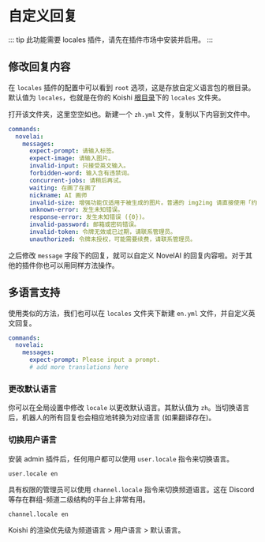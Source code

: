 # 自定义回复

::: tip
此功能需要 locales 插件，请先在插件市场中安装并启用。
:::

## 修改回复内容

在 `locales` 插件的配置中可以看到 `root` 选项，这是存放自定义语言包的根目录。默认值为 `locales`，也就是在你的 Koishi [根目录](./config-file.md#根目录位置)下的 `locales` 文件夹。

打开该文件夹，这里空空如也。新建一个 `zh.yml` 文件，复制以下内容到文件中。

```yaml
commands:
  novelai:
    messages:
      expect-prompt: 请输入标签。
      expect-image: 请输入图片。
      invalid-input: 只接受英文输入。
      forbidden-word: 输入含有违禁词。
      concurrent-jobs: 请稍后再试。
      waiting: 在画了在画了
      nickname: AI 画师
      invalid-size: 增强功能仅适用于被生成的图片。普通的 img2img 请直接使用「约稿」而不是「增强」。
      unknown-error: 发生未知错误。
      response-error: 发生未知错误 ({0})。
      invalid-password: 邮箱或密码错误。
      invalid-token: 令牌无效或已过期，请联系管理员。
      unauthorized: 令牌未授权，可能需要续费，请联系管理员。
```

之后修改 `message` 字段下的回复，就可以自定义 NovelAI 的回复内容啦。对于其他的插件你也可以用同样方法操作。

## 多语言支持

使用类似的方法，我们也可以在 `locales` 文件夹下新建 `en.yml` 文件，并自定义英文回复。

```yaml
commands:
  novelai:
    messages:
      expect-prompt: Please input a prompt.
      # add more translations here
```

### 更改默认语言

你可以在全局设置中修改 `locale` 以更改默认语言。其默认值为 `zh`。当切换语言后，机器人的所有回复也会相应地转换为对应语言 (如果翻译存在)。

### 切换用户语言

安装 admin 插件后，任何用户都可以使用 `user.locale` 指令来切换语言。

```
user.locale en
```

具有权限的管理员可以使用 `channel.locale` 指令来切换频道语言。这在 Discord 等存在群组-频道二级结构的平台上非常有用。

```
channel.locale en
```

Koishi 的渲染优先级为频道语言 > 用户语言 > 默认语言。
